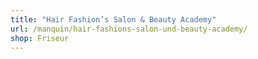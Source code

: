 ```yaml
---
title: "Hair Fashion’s Salon & Beauty Academy"
url: /manquin/hair-fashions-salon-und-beauty-academy/
shop: Friseur
---
```

